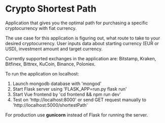 # Crypto Shortest Path
Application that gives you the optimal path for purchasing a specific cryptocurrency with fiat currency.

The use case for this application is figuring out, what route to take to your desired cryptocurrency. User inputs data about starting currency (EUR or USD), investment amount and target currency.

Currently supported exchanges in the application are: Bitstamp, Kraken, Bitfinex, Bittrex, KuCoin, Binance, Poloniex.



To run the application on localhost:
1. Launch mongodb database with 'mongod'
2. Start Flask server using 'FLASK_APP=run.py flask run'
3. Start Vue frontend by 'cd frontend && npm run dev'
4. Test on 'http://localhost:8000' or send GET request manually to 'http://localhost:5000/shortestPath'

For production use **gunicorn** instead of Flask for running the server.
